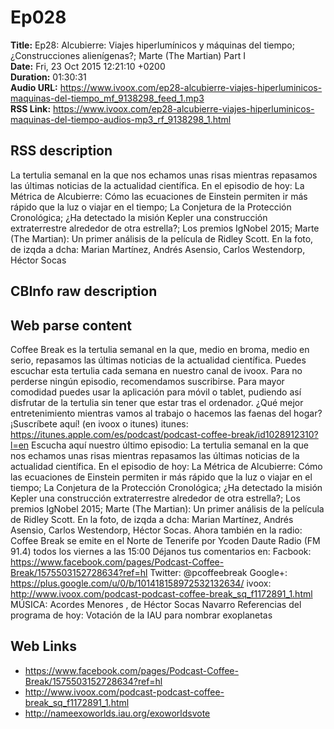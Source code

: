 # Ep028  
**Title:** Ep28: Alcubierre: Viajes hiperlumínicos y máquinas del tiempo; ¿Construcciones alienígenas?; Marte (The Martian) Part I  
**Date:** Fri, 23 Oct 2015 12:21:10 +0200  
**Duration:** 01:30:31  
**Audio URL:** https://www.ivoox.com/ep28-alcubierre-viajes-hiperluminicos-maquinas-del-tiempo_mf_9138298_feed_1.mp3  
**RSS Link:** https://www.ivoox.com/ep28-alcubierre-viajes-hiperluminicos-maquinas-del-tiempo-audios-mp3_rf_9138298_1.html  

## RSS description
La tertulia semanal en la que nos echamos unas risas mientras repasamos las últimas noticias de la actualidad científica. En el episodio de hoy: La Métrica de Alcubierre: Cómo las ecuaciones de Einstein permiten ir más rápido que la luz o viajar en el tiempo; La Conjetura de la Protección Cronológica; ¿Ha detectado la misión Kepler una construcción extraterrestre alrededor de otra estrella?; Los premios IgNobel 2015; Marte (The Martian): Un primer análisis de la película de Ridley Scott. En la foto, de izqda a dcha: Marian Martínez, Andrés Asensio, Carlos Westendorp, Héctor Socas

## CBInfo raw description


## Web parse content
Coffee Break es la tertulia semanal en la que, medio en broma, medio en serio, repasamos las últimas noticias de la actualidad científica. Puedes escuchar esta tertulia cada semana en nuestro canal de ivoox. Para no perderse ningún episodio, recomendamos suscribirse. Para mayor comodidad puedes usar la aplicación para móvil o tablet, pudiendo así disfrutar de la tertulia sin tener que estar tras el ordenador. ¿Qué mejor entretenimiento mientras vamos al trabajo o hacemos las faenas del hogar? ¡Suscríbete aquí! (en ivoox o itunes) itunes: https://itunes.apple.com/es/podcast/podcast-coffee-break/id1028912310?l=en Escucha aquí nuestro último episodio: La tertulia semanal en la que nos echamos unas risas mientras repasamos las últimas noticias de la actualidad científica. En el episodio de hoy: La Métrica de Alcubierre: Cómo las ecuaciones de Einstein permiten ir más rápido que la luz o viajar en el tiempo; La Conjetura de la Protección Cronológica; ¿Ha detectado la misión Kepler una construcción extraterrestre alrededor de otra estrella?; Los premios IgNobel 2015; Marte (The Martian): Un primer análisis de la película de Ridley Scott. En la foto, de izqda a dcha: Marian Martínez, Andrés Asensio, Carlos Westendorp, Héctor Socas. Ahora también en la radio: Coffee Break se emite en el Norte de Tenerife por Ycoden Daute Radio (FM 91.4) todos los viernes a las 15:00 Déjanos tus comentarios en: Facbook: https://www.facebook.com/pages/Podcast-Coffee-Break/1575503152728634?ref=hl Twitter: @pcoffeebreak Google+: https://plus.google.com/u/0/b/101418158972532132634/ ivoox: http://www.ivoox.com/podcast-podcast-coffee-break_sq_f1172891_1.html MÚSICA: Acordes Menores , de Héctor Socas Navarro Referencias del programa de hoy: Votación de la IAU para nombrar exoplanetas

## Web Links
- https://www.facebook.com/pages/Podcast-Coffee-Break/1575503152728634?ref=hl
- http://www.ivoox.com/podcast-podcast-coffee-break_sq_f1172891_1.html
- http://nameexoworlds.iau.org/exoworldsvote